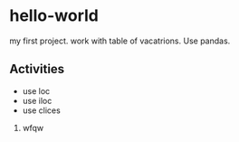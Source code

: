 # hello-world
my first project.
work with table of vacatrions. Use pandas.
## Activities
  - use loc
  - use iloc
  - use clices
  1. wfqw


